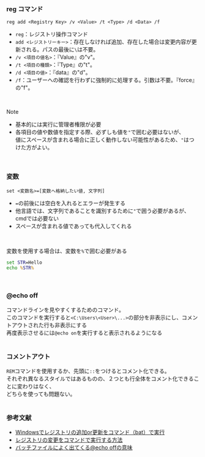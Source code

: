 ### reg コマンド
`reg add <Registry Key> /v <Value> /t <Type> /d <Data> /f`<br>
- `reg`：レジストリ操作コマンド<br>
- `add <レジストリーキー>`：存在しなければ追加、存在した場合は変更内容が更新される。パスの最後に`\`は不要。<br>
- `/v <項目の値名>`：『Value』の"v"。<br>
- `/t <項目の種類>`：『Type』の"t"。<br>
- `/d <項目の値>`：『data』の"d"。<br>
- `/f`：ユーザーへの確認を行わずに強制的に処理する。引数は不要。『force』の"f"。<br>
<br>

> [!Note]
> - 基本的には実行に管理者権限が必要
> - 各項目の値や数値を指定する際、必ずしも値を`"`で囲む必要はないが、<br>値にスペースが含まれる場合に正しく動作しない可能性があるため、`"`はつけた方がよい。
<br>

### 変数
`set <変数名>=[変数へ格納したい値, 文字列]`
- `=`の前後には空白を入れるとエラーが発生する
- 他言語では、文字列であることを識別するために`"`で囲う必要があるが、cmdでは必要ない
- スペースが含まれる値であっても代入してくれる
<br>

変数を使用する場合は、変数を`%`で囲む必要がある
```cmd
set STR=Hello
echo %STR%
```
<br>

### @echo off
コマンドラインを見やすくするためのコマンド。<br>
このコマンドを実行すると`<C:\Users\<User>\...>`の部分を非表示にし、コメントアウトされた行も非表示にする<br>
再度表示させるには`@echo on`を実行すると表示されるようになる<br>
<br>

### コメントアウト
`REM`コマンドを使用するか、先頭に`::`をつけるとコメント化できる。<br>
それぞれ異なるスタイルではあるものの、２つとも行全体をコメント化できることに変わりはなく、<br>
どちらを使っても問題ない。<br>
<br>

### 参考文献
- [Windowsでレジストリの追加or更新をコマンド（bat）で実行](https://qiita.com/waokitsune/items/e2c514530380564239b6)
- [レジストリの変更をコマンドで実行する方法](https://oozappase.com/windows/regcommand/)
- [バッチファイルによく出てくる@echo offの意味](https://qiita.com/Sanada-code/items/5d21d885b732e6fb0d03)
